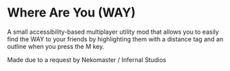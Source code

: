 # Where Are You (WAY)

A small accessibility-based multiplayer utility mod that allows you to easily 
find the WAY to your friends by highlighting them with a distance tag and 
an outline when you press the M key.

Made due to a request by Nekomaster / Infernal Studios